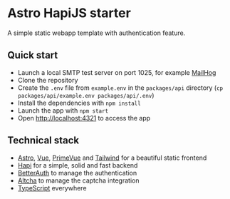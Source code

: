 # Astro HapiJS starter
A simple static webapp template with authentication feature.

## Quick start
- Launch a local SMTP test server on port 1025, for example [MailHog](https://github.com/mailhog/MailHog)
- Clone the repository
- Create the `.env` file from `example.env` in the `packages/api` directory (`cp packages/api/example.env packages/api/.env`)
- Install the dependencies with `npm install`
- Launch the app with `npm start`
- Open [http://localhost:4321](http://localhost:4321) to access the app

## Technical stack
- [Astro](https://astro.build), [Vue](https://vuejs.org), [PrimeVue](https://primevue.org) and [Tailwind](https://tailwindcss.com) for a beautiful static frontend
- [Hapi](https://hapi.dev) for a simple, solid and fast backend
- [BetterAuth](https://better-auth.vercel.app) to manage the authentication
- [Altcha](https://altcha.org) to manage the captcha integration
- [TypeScript](https://www.typescriptlang.org) everywhere
